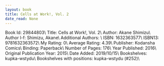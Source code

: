 ```yaml
---
layout: book
title: Cells at Work!, Vol. 2
date_read: None
---
```


Book Id: 29844803\ 
Title: Cells at Work!, Vol. 2\ 
Author: Akane Shimizu\ 
Author l-f: Shimizu, Akane\ 
Additional Authors: \ 
ISBN: 1632363577\ 
ISBN13: 9781632363572\ 
My Rating: 0\ 
Average Rating: 4.39\ 
Publisher: Kodansha Comics\ 
Binding: Paperback\ 
Number of Pages: 176\ 
Year Published: 2016\ 
Original Publication Year: 2015\ 
Date Added: 2019/10/15\ 
Bookshelves: kupka-wstydu\ 
Bookshelves with positions: kupka-wstydu (#252)\ 

